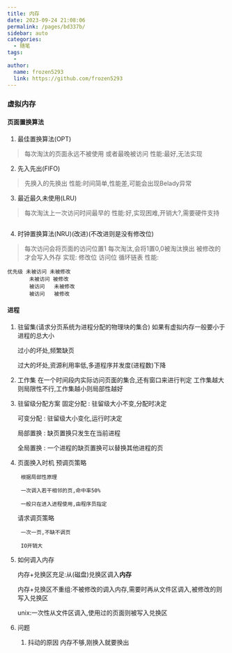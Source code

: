 ```yaml
---
title: 内存
date: 2023-09-24 21:08:06
permalink: /pages/bd337b/
sidebar: auto
categories:
  - 随笔
tags:
  - 
author: 
  name: frozen5293
  link: https://github.com/frozen5293
---
```





### 虚拟内存
#### 页面置换算法

1. 最佳置换算法(OPT)
> 每次淘汰的页面永远不被使用
> 或者最晚被访问
> 性能:最好,无法实现
2. 先入先出(FIFO)
> 先换入的先换出
> 性能:时间简单,性能差,可能会出现Belady异常
3. 最近最久未使用(LRU)
> 每次淘汰上一次访问时间最早的
> 性能:好,实现困难,开销大?,需要硬件支持

```
```
4. 时钟置换算法(NRU)(改进)(不改进则是没有修改位)
> 每次访问会将页面的访问位置1
> 每次淘汰,会将1置0,0被淘汰换出
> 被修改的才会写入外存
> 实现: 修改位 访问位 循环链表
> 性能:
```
优先级 未被访问 未被修改
       未被访问 被修改
       被访问   未被修改
       被访问   被修改
```
#### 进程
1. 驻留集(请求分页系统为进程分配的物理块的集合)
   如果有虚拟内存一般要小于进程的总大小
   
   过小的坏处,频繁缺页
   
   过大的坏处,资源利用率低,多道程序并发度(进程数)下降
2. 工作集
    在一个时间段内实际访问页面的集合,还有窗口来进行判定
    工作集越大则局限性不行,工作集越小则局部性越好
3. 驻留级分配方案
    固定分配 : 驻留级大小不变,分配时决定

    可变分配 : 驻留级大小变化,运行时决定

    局部置换 : 缺页置换只发生在当前进程

    全局置换 : 一个进程的缺页置换可以替换其他进程的页
4. 页面换入时机
    预调页策略
    
        根据局部性原理
        
        一次调入若干相邻的页,命中率50%
        
        一般只在进入进程使用,由程序员指定

    请求调页策略

        一次一页,不缺不调页

        IO开销大
5. 如何调入内存
    


    内存+兑换区充足:从(磁盘)兑换区调入**内存**

    内存+兑换区不重组:不被修改的调入内存,需要时再从文件区调入,被修改的则写入兑换区

    unix:一次性从文件区调入,使用过的页面则被写入兑换区

5. 问题
   1. 抖动的原因
        内存不够,刚换入就要换出
